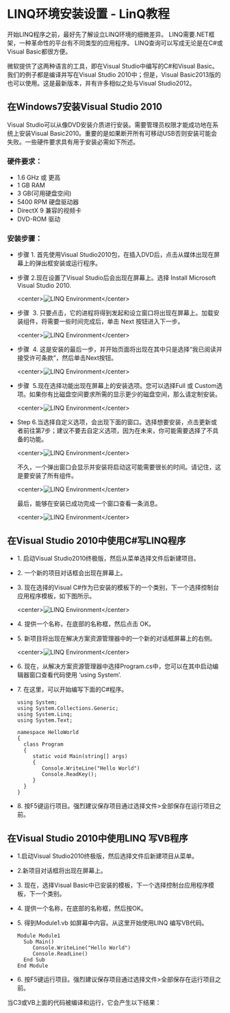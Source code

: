 # LINQ环境安装设置 - LinQ教程

开始LINQ程序之前，最好先了解设立LINQ环境的细微差异。 LINQ需要.NET框架，一种革命性的平台有不同类型的应用程序。 LINQ查询可以写成无论是在C#或Visual Basic都很方便。

微软提供了这两种语言的工具，即在Visual Studio中编写的C#和Visual Basic。我们的例子都是编译并写在Visual Studio 2010中；但是，Visual Basic2013版的也可以使用。这是最新版本，并有许多相似之处与Visual Studio2012。

## 在Windows7安装Visual Studio 2010

Visual Studio可以从像DVD安装介质进行安装。需要管理员权限才能成功地在系统上安装Visual Basic2010。重要的是如果断开所有可移动USB否则安装可能会失败。一些硬件要求具有用于安装必需如下所述。

### 硬件要求：

*   1.6 GHz 或 更高
*   1 GB RAM
*   3 GB(可用硬盘空间)
*   5400 RPM 硬盘驱动器
*   DirectX 9 兼容的视频卡
*   DVD-ROM 驱动

### 安装步骤：

*   步骤 1. 首先使用Visual Studio2010包，在插入DVD后，点击从媒体出现在屏幕上的弹出框安装或运行程序。

*   步骤 2.现在设置了Visual Studio后会出现在屏幕上。选择 Install Microsoft Visual Studio 2010.

    &lt;center&gt;![LINQ Environment](../img/1-150325191144216.jpg)&lt;/center&gt;

*   步骤  3. 只要点击，它的进程将得到发起和设立窗口将出现在屏幕上。加载安装组件，将需要一些时间完成后，单击 Next 按钮进入下一步。

    &lt;center&gt;![LINQ Environment](../img/1-15032519121JJ.jpg)&lt;/center&gt;

*   步骤  4. 这是安装的最后一步，并开始页面将出现在其中只是选择“我已阅读并接受许可条款”，然后单击Next按钮。

    &lt;center&gt;![LINQ Environment](../img/1-150325191243202.jpg)&lt;/center&gt;

*   步骤  5.现在选择功能出现在屏幕上的安装选项。您可以选择Full 或 Custom选项。如果你有比磁盘空间要求所需的显示更少的磁盘空间，那么请定制安装。

    &lt;center&gt;![LINQ Environment](../img/1-1503251913192T.jpg)&lt;/center&gt;

*   Step 6.当选择自定义选项，会出现下面的窗口。选择想要安装，点击更新或者前往第7步；建议不要去自定义选项，因为在未来，你可能需要选择了不具备的功能。

    &lt;center&gt;![LINQ Environment](../img/1-150325191341C1.jpg)&lt;/center&gt;

    不久，一个弹出窗口会显示并安装将启动这可能需要很长的时间。请记住，这是要安装了所有组件。

    &lt;center&gt;![LINQ Environment](../img/1-1503251914034S.jpg)&lt;/center&gt;

    最后，能够在安装已成功完成一个窗口查看一条消息。

    &lt;center&gt;![LINQ Environment](../img/1-15032519142T30.jpg)&lt;/center&gt;

## 在Visual Studio 2010中使用C#写LINQ程序

*   1\. 启动Visual Studio2010终极版，然后从菜单选择文件后新建项目。

*   2\. 一个新的项目对话框会出现在屏幕上。

*   3\. 现在选择的Visual C#作为已安装的模板下的一个类别，下一个选择控制台应用程序模板，如下图所示。

    &lt;center&gt;![LINQ Environment](../img/1-150325191F4V8.jpg)&lt;/center&gt;

*   4\. 提供一个名称，在底部的名称框，然后点击 OK。

*   5\. 新项目将出现在解决方案资源管理器中的一个新的对话框屏幕上的右侧。

    &lt;center&gt;![LINQ Environment](../img/1-150325191U4922.jpg)&lt;/center&gt;

*   6\. 现在，从解决方案资源管理器中选择Program.cs中，您可以在其中启动编辑器窗口查看代码使用 ‘using System’.

*   7\. 在这里，可以开始编写下面的C#程序。

    ```
    using System;
    using System.Collections.Generic;
    using System.Linq;
    using System.Text;

    namespace HelloWorld
    {
      class Program
      {
         static void Main(string[] args)
    	 {
    	    Console.WriteLine("Hello World")
    		Console.ReadKey();
    	 } 		
      }
    }

    ```

*   8\. 按F5键运行项目。强烈建议保存项目通过选择文件&gt;全部保存在运行项目之前。

## 在Visual Studio 2010中使用LINQ 写VB程序

*   1.启动Visual Studio2010终极版，然后选择文件后新建项目从菜单。

*   2.新项目对话框将出现在屏幕上。

*   3\. 现在，选择Visual Basic中已安装的模板，下一个选择控制台应用程序模板，下一个类别。

*   4\. 提供一个名称，在底部的名称框，然后按OK。

*   5\. 得到Module1.vb 如屏幕中内容。从这里开始使用LINQ 编写VB代码。

    ```
    Module Module1
      Sub Main()
         Console.WriteLine("Hello World")
         Console.ReadLine()
      End Sub
    End Module   

    ```

*   6\. 按F5键运行项目。强烈建议保存项目通过选择文件&gt;全部保存在运行项目之前。

当C3或VB上面的代码被编译和运行，它会产生以下结果：

